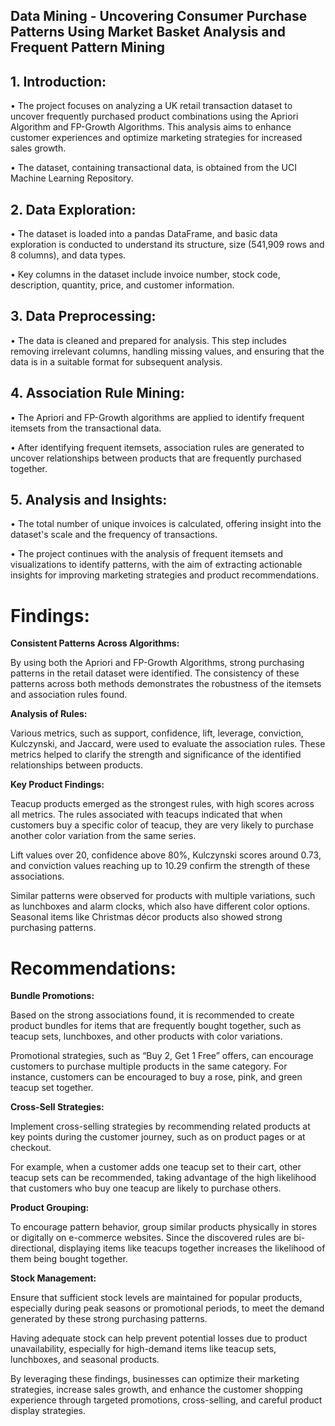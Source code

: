 ## Data Mining - Uncovering Consumer Purchase Patterns Using Market Basket Analysis and Frequent Pattern Mining

## 1. Introduction:

• The project focuses on analyzing a UK retail transaction dataset to uncover frequently purchased product combinations using the Apriori Algorithm and FP-Growth Algorithms. This analysis aims to enhance customer experiences and optimize marketing strategies for increased sales growth.

• The dataset, containing transactional data, is obtained from the UCI Machine Learning Repository.

## 2. Data Exploration:

• The dataset is loaded into a pandas DataFrame, and basic data exploration is conducted to understand its structure, size (541,909 rows and 8 columns), and data types.

• Key columns in the dataset include invoice number, stock code, description, quantity, price, and customer information.

## 3. Data Preprocessing:

• The data is cleaned and prepared for analysis. This step includes removing irrelevant columns, handling missing values, and ensuring that the data is in a suitable format for subsequent analysis.

## 4. Association Rule Mining:

• The Apriori and FP-Growth algorithms are applied to identify frequent itemsets from the transactional data.

• After identifying frequent itemsets, association rules are generated to uncover relationships between products that are frequently purchased together.

## 5. Analysis and Insights:

• The total number of unique invoices is calculated, offering insight into the dataset's scale and the frequency of transactions.

• The project continues with the analysis of frequent itemsets and visualizations to identify patterns, with the aim of extracting actionable insights for improving marketing strategies and product recommendations.

# Findings:

**Consistent Patterns Across Algorithms:**

By using both the Apriori and FP-Growth Algorithms, strong purchasing patterns in the retail dataset were identified. The consistency of these patterns across both methods demonstrates the robustness of the itemsets and association rules found.

**Analysis of Rules:**

Various metrics, such as support, confidence, lift, leverage, conviction, Kulczynski, and Jaccard, were used to evaluate the association rules. These metrics helped to clarify the strength and significance of the identified relationships between products.

**Key Product Findings:**

Teacup products emerged as the strongest rules, with high scores across all metrics. The rules associated with teacups indicated that when customers buy a specific color of teacup, they are very likely to purchase another color variation from the same series.

Lift values over 20, confidence above 80%, Kulczynski scores around 0.73, and conviction values reaching up to 10.29 confirm the strength of these associations.

Similar patterns were observed for products with multiple variations, such as lunchboxes and alarm clocks, which also have different color options. Seasonal items like Christmas décor products also showed strong purchasing patterns.

# Recommendations:

**Bundle Promotions:**

Based on the strong associations found, it is recommended to create product bundles for items that are frequently bought together, such as teacup sets, lunchboxes, and other products with color variations.

Promotional strategies, such as “Buy 2, Get 1 Free” offers, can encourage customers to purchase multiple products in the same category. For instance, customers can be encouraged to buy a rose, pink, and green teacup set together.

**Cross-Sell Strategies:**

Implement cross-selling strategies by recommending related products at key points during the customer journey, such as on product pages or at checkout.

For example, when a customer adds one teacup set to their cart, other teacup sets can be recommended, taking advantage of the high likelihood that customers who buy one teacup are likely to purchase others.

**Product Grouping:**

To encourage pattern behavior, group similar products physically in stores or digitally on e-commerce websites. Since the discovered rules are bi-directional, displaying items like teacups together increases the likelihood of them being bought together.

**Stock Management:**

Ensure that sufficient stock levels are maintained for popular products, especially during peak seasons or promotional periods, to meet the demand generated by these strong purchasing patterns.

Having adequate stock can help prevent potential losses due to product unavailability, especially for high-demand items like teacup sets, lunchboxes, and seasonal products.

By leveraging these findings, businesses can optimize their marketing strategies, increase sales growth, and enhance the customer shopping experience through targeted promotions, cross-selling, and careful product display strategies.
